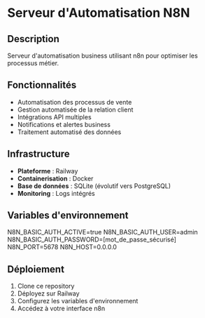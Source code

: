 # Serveur d'Automatisation N8N 

## Description
Serveur d'automatisation business utilisant n8n pour optimiser les processus métier.

## Fonctionnalités
- Automatisation des processus de vente
- Gestion automatisée de la relation client
- Intégrations API multiples
- Notifications et alertes business
- Traitement automatisé des données

## Infrastructure
- **Plateforme** : Railway
- **Containerisation** : Docker
- **Base de données** : SQLite (évolutif vers PostgreSQL)
- **Monitoring** : Logs intégrés

## Variables d'environnement
N8N_BASIC_AUTH_ACTIVE=true
N8N_BASIC_AUTH_USER=admin
N8N_BASIC_AUTH_PASSWORD=[mot_de_passe_sécurisé]
N8N_PORT=5678
N8N_HOST=0.0.0.0

## Déploiement
1. Clone ce repository
2. Déployez sur Railway
3. Configurez les variables d'environnement
4. Accédez à votre interface n8n
